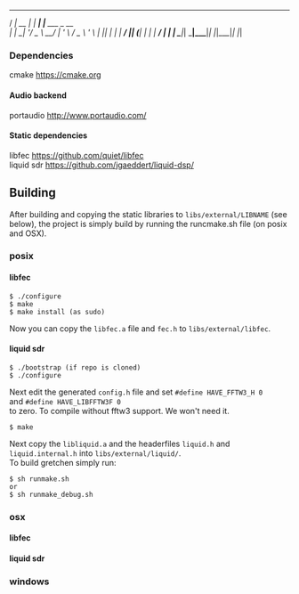   ____          _       _                
 / ___|_ __ ___| |_ ___| |__   ___ _ __  
| |  _| '__/ _ \ __/ __| '_ \ / _ \ '_ \ 
| |_| | | |  __/ || (__| | | |  __/ | | |
 \____|_|  \___|\__\___|_| |_|\___|_| |_|

### Dependencies
cmake           https://cmake.org  
#### Audio backend
portaudio       http://www.portaudio.com/
#### Static dependencies
libfec          https://github.com/quiet/libfec  
liquid sdr      https://github.com/jgaeddert/liquid-dsp/  

## Building
After building and copying the static libraries to `libs/external/LIBNAME` (see below),
the project is simply build by running the runcmake.sh file (on posix and OSX).

### posix
#### libfec
```
$ ./configure  
$ make
$ make install (as sudo)
```
Now you can copy the `libfec.a` file and `fec.h` to `libs/external/libfec`.
#### liquid sdr
```
$ ./bootstrap (if repo is cloned)
$ ./configure
```
Next edit the generated `config.h` file and set 
`#define HAVE_FFTW3_H 0`  
and 
`#define HAVE_LIBFFTW3F 0`  
to zero. To compile without fftw3 support. We won't need it.  
```
$ make 
```
Next copy the `libliquid.a` and the headerfiles `liquid.h` and `liquid.internal.h` into `libs/external/liquid/`.  
To build gretchen simply run:
```
$ sh runmake.sh
or
$ sh runmake_debug.sh
``` 

### osx
#### libfec
#### liquid sdr
### windows





